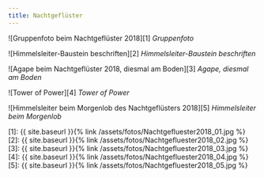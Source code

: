 ```yaml
---
title: Nachtgeflüster
---
```

![Gruppenfoto beim Nachtgeflüster 2018][1]
*Gruppenfoto*

![Himmelsleiter-Baustein beschriften][2]
*Himmelsleiter-Baustein beschriften*

![Agape beim Nachtgeflüster 2018, diesmal am Boden][3]
*Agape, diesmal am Boden*

![Tower of Power][4]
*Tower of Power*

![Himmelsleiter beim Morgenlob des Nachtgeflüsters 2018][5]
*Himmelsleiter beim Morgenlob*

[1]: {{ site.baseurl }}{% link /assets/fotos/Nachtgefluester2018_01.jpg %}
[2]: {{ site.baseurl }}{% link /assets/fotos/Nachtgefluester2018_02.jpg %}
[3]: {{ site.baseurl }}{% link /assets/fotos/Nachtgefluester2018_03.jpg %}
[4]: {{ site.baseurl }}{% link /assets/fotos/Nachtgefluester2018_04.jpg %}
[5]: {{ site.baseurl }}{% link /assets/fotos/Nachtgefluester2018_05.jpg %}

